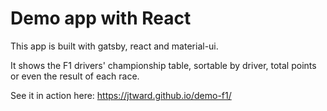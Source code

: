 <h1>
  Demo app with React
</h1>
<p>
This app is built with gatsby, react and material-ui.
</p>
<p>
It shows the F1 drivers' championship table, sortable by driver, total points or even the result of each race.
</p>
<p>
See it in action here: <a href="https://jtward.github.io/demo-f1/">https://jtward.github.io/demo-f1/</a>
</p>
